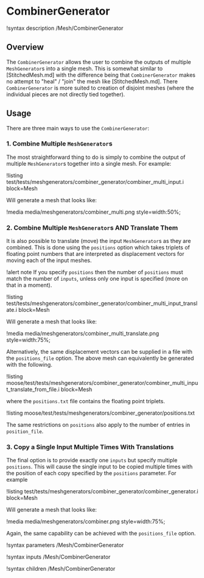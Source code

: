 # CombinerGenerator

!syntax description /Mesh/CombinerGenerator

## Overview

The `CombinerGenerator` allows the user to combine the outputs of multiple `MeshGenerator`s into a single mesh.  This is somewhat similar to [StitchedMesh.md] with the difference being that `CombinerGenerator` makes no attempt to "heal" / "join" the mesh like [StitchedMesh.md].  There `CombinerGenerator` is more suited to creation of disjoint meshes (where the individual pieces are not directly tied together).

## Usage

There are three main ways to use the `CombinerGenerator`:

### 1. Combine Multiple `MeshGenerator`s

The most straightforward thing to do is simply to combine the output of multiple `MeshGenerator`s together into a single mesh.  For example:

!listing test/tests/meshgenerators/combiner_generator/combiner_multi_input.i
         block=Mesh

Will generate a mesh that looks like:

!media media/meshgenerators/combiner_multi.png style=width:50%;


### 2. Combine Multiple `MeshGenerator`s AND Translate Them

It is also possible to translate (move) the input `MeshGenerator`s as they are combined.  This is done using the `positions` option which takes triplets of floating point numbers that are interpreted as displacement vectors for moving each of the input meshes.

!alert note
If you specify `positions` then the number of `positions` must match the number of `inputs`, unless only one input is specified (more on that in a moment).

!listing test/tests/meshgenerators/combiner_generator/combiner_multi_input_translate.i
         block=Mesh

Will generate a mesh that looks like:

!media media/meshgenerators/combiner_multi_translate.png style=width:75%;

Alternatively, the same displacement vectors can be supplied in a file with the `positions_file` option. The above mesh can equivalently be generated with the following.

!listing moose/test/tests/meshgenerators/combiner_generator/combiner_multi_input_translate_from_file.i
         block=Mesh

where the `positions.txt` file contains the floating point triplets.

!listing moose/test/tests/meshgenerators/combiner_generator/positions.txt

The same restrictions on `positions` also apply to the number of entries in `position_file`.

### 3. Copy a Single Input Multiple Times With Translations

The final option is to provide exactly one `inputs` but specify multiple `positions`.  This will cause the single input to be copied multiple times with the position of each copy specified by the `positions` parameter.  For example

!listing test/tests/meshgenerators/combiner_generator/combiner_generator.i
         block=Mesh

Will generate a mesh that looks like:

!media media/meshgenerators/combiner.png style=width:75%;

Again, the same capability can be achieved with the `positions_file` option.

!syntax parameters /Mesh/CombinerGenerator

!syntax inputs /Mesh/CombinerGenerator

!syntax children /Mesh/CombinerGenerator
